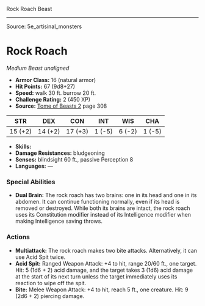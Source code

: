 <MonsterName/>Rock Roach</MonsterName>
<CreatureType/>Beast</CreatureType>



---

Source: 5e_artisinal_monsters

# Rock Roach

*Medium* *Beast* *unaligned*

- **Armor Class:** 16 (natural armor)
- **Hit Points:** 67 (9d8+27)
- **Speed:** walk 30 ft. burrow 20 ft.
- **Challenge Rating:** 2 (450 XP)
- **Source:** [Tome of Beasts 2](https://koboldpress.com/kpstore/product/tome-of-beasts-2-for-5th-edition) page 308

| STR | DEX | CON | INT | WIS | CHA |
| --- | --- | --- | --- | --- | --- |
| 15 (+2) | 14 (+2) | 17 (+3) | 1 (-5) | 6 (-2) | 1 (-5) |

- **Skills:** 
- **Damage Resistances:** bludgeoning
- **Senses:** blindsight 60 ft., passive Perception 8
- **Languages:** —

### Special Abilities

- **Dual Brain:** The rock roach has two brains: one in its head and one in its abdomen. It can continue functioning normally, even if its head is removed or destroyed. While both its brains are intact, the rock roach uses its Constitution modifier instead of its Intelligence modifier when making Intelligence saving throws.

### Actions

- **Multiattack:** The rock roach makes two bite attacks. Alternatively, it can use Acid Spit twice.
- **Acid Spit:** Ranged Weapon Attack: +4 to hit, range 20/60 ft., one target. Hit: 5 (1d6 + 2) acid damage, and the target takes 3 (1d6) acid damage at the start of its next turn unless the target immediately uses its reaction to wipe off the spit.
- **Bite:** Melee Weapon Attack: +4 to hit, reach 5 ft., one creature. Hit: 9 (2d6 + 2) piercing damage.





